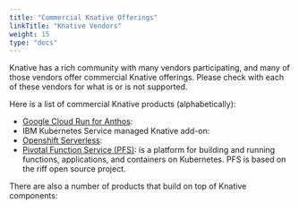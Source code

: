 ```yaml
---
title: "Commercial Knative Offerings"
linkTitle: "Knative Vendors"
weight: 15
type: "docs"
---
```


Knative has a rich community with many vendors participating, and many of those
vendors offer commercial Knative offerings.  Please check with each of these
vendors for what is or is not supported.

<!-- TODO: Talk about criteria for inclusion here?  a la Conformance -->

Here is a list of commercial Knative products (alphabetically):

- [Google Cloud Run for Anthos](https://cloud.google.com/run/docs/gke/setup): <!-- TODO(ryangregg): add a description -->
- IBM Kubernetes Service managed Knative add-on: <!-- TODO(duglin): add a description/link --> 
- [Openshift Serverless](https://docs.openshift.com/container-platform/4.1/serverless/installing-openshift-serverless.html): <!-- TODO(bbrowning): add a description -->
- [Pivotal Function Service (PFS)](https://docs.pivotal.io/pfs): is a platform for building and running functions, applications, and containers on Kubernetes. PFS is based on the riff open source project.

<!-- In which category do we put SAP/Kyma -->

There are also a number of products that build on top of Knative components:

<!-- TODO(mattmoor): Solicit a list of stuff in #community -->